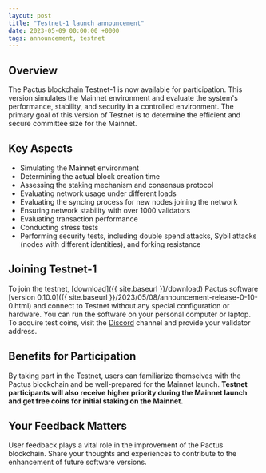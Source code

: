 ```yaml
---
layout: post
title: "Testnet-1 launch announcement"
date: 2023-05-09 00:00:00 +0000
tags: announcement, testnet
---
```


## Overview

The Pactus blockchain Testnet-1 is now available for participation.
This version simulates the Mainnet environment and evaluate the system's performance, stability,
and security in a controlled environment.
The primary goal of this version of Testnet is to determine the efficient and secure committee size for the Mainnet.

## Key Aspects

- Simulating the Mainnet environment
- Determining the actual block creation time
- Assessing the staking mechanism and consensus protocol
- Evaluating network usage under different loads
- Evaluating the syncing process for new nodes joining the network
- Ensuring network stability with over 1000 validators
- Evaluating transaction performance
- Conducting stress tests
- Performing security tests, including double spend attacks, Sybil attacks
  (nodes with different identities), and forking resistance

## Joining Testnet-1

To join the testnet, [download]({{ site.baseurl }}/download) Pactus software
[version 0.10.0]({{ site.baseurl }}/2023/05/08/announcement-release-0-10-0.html) and
connect to Testnet without any special configuration or hardware.
You can run the software on your personal computer or laptop.
To acquire test coins, visit the [Discord](https://discord.gg/H5vZkNnXCu) channel and
provide your validator address.

## Benefits for Participation

By taking part in the Testnet, users can familiarize themselves with the Pactus blockchain and
be well-prepared for the Mainnet launch.
**Testnet participants will also receive higher priority during the Mainnet launch and
get free coins for initial staking on the Mainnet.**

## Your Feedback Matters

User feedback plays a vital role in the improvement of the Pactus blockchain.
Share your thoughts and experiences to contribute to the enhancement of future software versions.
